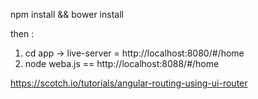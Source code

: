 npm install && bower install

then :

1. cd app -> live-server  = http://localhost:8080/#/home
2. node weba.js == http://localhost:8088/#/home


https://scotch.io/tutorials/angular-routing-using-ui-router